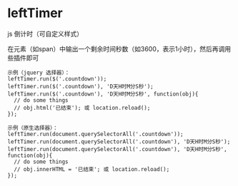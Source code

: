 # leftTimer
js 倒计时（可自定义样式）

在元素（如span）中输出一个剩余时间秒数（如3600，表示1小时），然后再调用些插件即可

    示例（jquery 选择器）：
	leftTimer.run($('.countdown'));
	leftTimer.run($('.countdown'), 'D天H时M分S秒');
	leftTimer.run($('.countdown'), 'D天H时M分S秒', function(obj){
	  // do some things
	  // obj.html('已结束'); 或 location.reload();
	});
	
	示例（原生选择器）：
	leftTimer.run(document.querySelectorAll('.countdown'));
	leftTimer.run(document.querySelectorAll('.countdown'), 'D天H时M分S秒');
	leftTimer.run(document.querySelectorAll('.countdown'), 'D天H时M分S秒', function(obj){
	  // do some things
	  // obj.innerHTML = '已结束'; 或 location.reload();
	});